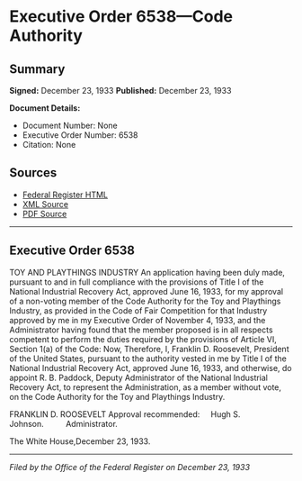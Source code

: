 # Executive Order 6538—Code Authority

## Summary

**Signed:** December 23, 1933
**Published:** December 23, 1933

**Document Details:**
- Document Number: None
- Executive Order Number: 6538
- Citation: None

## Sources
- [Federal Register HTML](https://www.presidency.ucsb.edu/documents/executive-order-6538-code-authority)
- [XML Source](None)
- [PDF Source](None)

---

## Executive Order 6538

TOY AND PLAYTHINGS INDUSTRY
An application having been duly made, pursuant to and in full compliance with the provisions of Title I of the National Industrial Recovery Act, approved June 16, 1933, for my approval of a non-voting member of the Code Authority for the Toy and Playthings Industry, as provided in the Code of Fair Competition for that Industry approved by me in my Executive Order of November 4, 1933, and the Administrator having found that the member proposed is in all respects competent to perform the duties required by the provisions of Article VI, Section 1(a) of the Code:
Now, Therefore, I, Franklin D. Roosevelt, President of the United States, pursuant to the authority vested in me by Title I of the National Industrial Recovery Act, approved June 16, 1933, and otherwise, do appoint R. B. Paddock, Deputy Administrator of the National Industrial Recovery Act, to represent the Administration, as a member without vote, on the Code Authority for the Toy and Playthings Industry.

FRANKLIN D. ROOSEVELT
Approval recommended:     Hugh S. Johnson.          Administrator.

The White House,December 23, 1933.

---

*Filed by the Office of the Federal Register on December 23, 1933*
